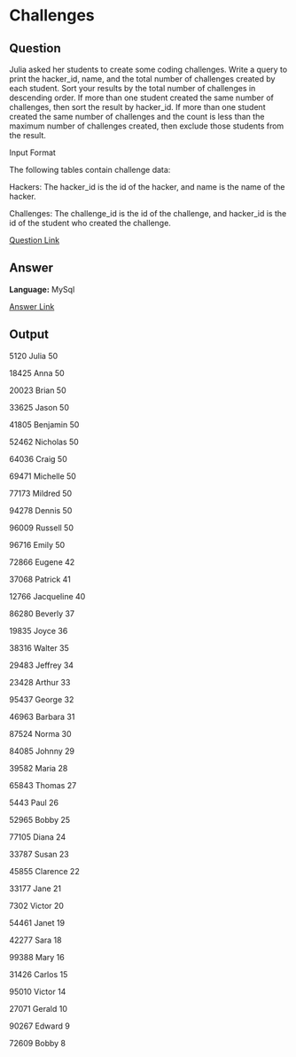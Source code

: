  # Challenges


## Question
Julia asked her students to create some coding challenges. Write a query to print the hacker_id, name, and the total number of challenges created by each student. Sort your results by the total number of challenges in descending order. If more than one student created the same number of challenges, then sort the result by hacker_id. If more than one student created the same number of challenges and the count is less than the maximum number of challenges created, then exclude those students from the result.

Input Format

The following tables contain challenge data:

Hackers: The hacker_id is the id of the hacker, and name is the name of the hacker. 

Challenges: The challenge_id is the id of the challenge, and hacker_id is the id of the student who created the challenge. 

 [Question Link](https://www.hackerrank.com/challenges/challenges/problem)

## Answer
**Language:** MySql

[Answer Link](https://github.com/ShravaniVoddula/SQL/blob/main/HackerRank/Medium/Challenges/Challenges.sql)

## Output
5120 Julia 50 

18425 Anna 50 

20023 Brian 50 

33625 Jason 50 

41805 Benjamin 50 

52462 Nicholas 50 

64036 Craig 50 

69471 Michelle 50 

77173 Mildred 50

94278 Dennis 50 

96009 Russell 50 

96716 Emily 50 

72866 Eugene 42 

37068 Patrick 41 

12766 Jacqueline 40 

86280 Beverly 37 

19835 Joyce 36 

38316 Walter 35 

29483 Jeffrey 34 

23428 Arthur 33 

95437 George 32 

46963 Barbara 31 

87524 Norma 30 

84085 Johnny 29 

39582 Maria 28 

65843 Thomas 27 

5443 Paul 26 

52965 Bobby 25 

77105 Diana 24 

33787 Susan 23 

45855 Clarence 22 

33177 Jane 21 

7302 Victor 20 

54461 Janet 19 

42277 Sara 18 

99388 Mary 16 

31426 Carlos 15 

95010 Victor 14 

27071 Gerald 10 

90267 Edward 9 

72609 Bobby 8


